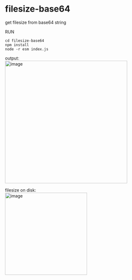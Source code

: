 # filesize-base64
get filesize from base64 string

RUN

```
cd filesize-base64
npm install
node -r esm index.js
```

output:<br>
<img width="404" alt="image" src="https://user-images.githubusercontent.com/58759296/182021516-c6ee31ea-4057-4064-ae0d-6b36617aca03.png">


filesize on disk:<br>
<img width="271" alt="image" src="https://user-images.githubusercontent.com/58759296/182021552-9c56245b-2def-4299-9184-e691fbd62ed6.png">

